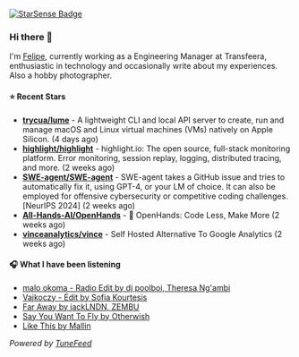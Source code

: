 <a href="https://starsense.app/developer-types" target="_blank"><img src="https://starsense.app/api/badge/?user=valtlfelipe" alt="StarSense Badge"></a>

### Hi there 👋

I'm [Felipe](https://felipevm.com), currently working as a Engineering Manager at Transfeera, enthusiastic in technology and occasionally write about my experiences. Also a hobby photographer.

#### ⭐ Recent Stars
- **[trycua/lume](https://github.com/trycua/lume)** - A lightweight CLI and local API server to create, run and manage macOS and Linux virtual machines (VMs) natively on Apple Silicon. (4 days ago)
- **[highlight/highlight](https://github.com/highlight/highlight)** - highlight.io: The open source, full-stack monitoring platform. Error monitoring, session replay, logging, distributed tracing, and more. (2 weeks ago)
- **[SWE-agent/SWE-agent](https://github.com/SWE-agent/SWE-agent)** - SWE-agent takes a GitHub issue and tries to automatically fix it, using GPT-4, or your LM of choice. It can also be employed for offensive cybersecurity or competitive coding challenges. [NeurIPS 2024]  (2 weeks ago)
- **[All-Hands-AI/OpenHands](https://github.com/All-Hands-AI/OpenHands)** - 🙌 OpenHands: Code Less, Make More (2 weeks ago)
- **[vinceanalytics/vince](https://github.com/vinceanalytics/vince)** - Self Hosted Alternative To Google Analytics (2 weeks ago)

#### 🎧 What I have been listening
- [malo okoma - Radio Edit by dj poolboi, Theresa Ng&#39;ambi](https://open.spotify.com/track/7tdviypkABEstu9z7gSB27)
- [Vajkoczy - Edit by Sofia Kourtesis](https://open.spotify.com/track/1yvQPboZAqEScMlwRR3XhW)
- [Far Away by jackLNDN, ZEMBU](https://open.spotify.com/track/0owkRiLsjtXe3JKYxt9tf5)
- [Say You Want To Fly by Otherwish](https://open.spotify.com/track/3NxRqLhqJFNybOEHMoXI8W)
- [Like This by Mallin](https://open.spotify.com/track/6mGA7mSuXx8o1ytfnImc7s)

_Powered by [TuneFeed](https://tunefeed.app?ref=github.com)_


